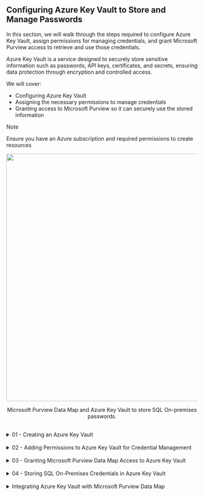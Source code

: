 ## Configuring Azure Key Vault to Store and Manage Passwords

In this section, we will walk through the steps required to configure Azure Key Vault, assign permissions for managing credentials, and grant Microsoft Purview access to retrieve and use those credentials.

Azure Key Vault is a service designed to securely store sensitive information such as passwords, API keys, certificates, and secrets, ensuring data protection through encryption and controlled access.

We will cover:

- Configuring Azure Key Vault
- Assigning the necessary permissions to manage credentials
- Granting access to Microsoft Purview so it can securely use the stored information

>[!NOTE]
> Ensure you have an Azure subscription and required permissions to create resources

<p align="center">
<img src="https://github.com/user-attachments/assets/496be512-c9f1-4f29-8175-6ced5ef86357" width="650"></p>
<p align="center">Microsoft Purview Data Map and Azure Key Vault to store SQL On-premises passwords.</p>

<br>

<details>
<summary>01 - Creating an Azure Key Vault</summary>
<br>

Follow these general steps to create an Azure Key Vault:
1. Go to the [Azure Portal](https://portal.azure.com).
2. Search for **Key Vaults** and click Create.
3. Fill in the necessary details:
   - Subscription: Select your subscription.
   - Resource Group: Choose an existing one or create a new one.
   - Key Vault Name: Provide a unique name for your Key Vault.
   - Region: Select the appropriate region for your resources.
4. Click **Review + Create**, and after validation, click **Create**.

For a visual walkthrough, refer to the images below that will guide you step by step through the process. 

<p align="center">
<img src="https://github.com/user-attachments/assets/8e61d13a-742f-4d92-94e4-37fde8c5bba7" width="650"></p>
<p align="center">Azure Portal.</p>
<br>

<p align="center">
<img src="https://github.com/user-attachments/assets/fc41c77a-149f-490a-b62c-5d8ea33425c5" width="650"></p>
<p align="center">Search for Key Vaults.</p>
<br>

<p align="center">
<img src="https://github.com/user-attachments/assets/7b3739b2-02ae-44f3-befa-074edcb224fa" width="650"></p>
<p align="center">Create a new Key vault.</p>
<br>


<p align="center">
<img src="https://github.com/user-attachments/assets/7bb432a3-db90-4630-b977-769509b3dbad" width="650"></p>
<p align="center">Fill in the necessary details.</p>
<br>

<p align="center">
<img src="https://github.com/user-attachments/assets/6af97abb-eb6d-4d65-846c-f7aecd26a23d" width="650"></p>
<p align="center">Access configuration.</p>
<br>

<p align="center">
<img src="https://github.com/user-attachments/assets/ff67f99a-a2dd-4b91-92e8-cf8b61fbb33a" width="650"></p>
<p align="center">Network configuration.</p>
<br>

<p align="center">
<img src="https://github.com/user-attachments/assets/61ba0767-d879-4789-9650-1d59f81559b9" width="650"></p>
<p align="center">Review and Create.</p>
<br>

<p align="center">
<img src="https://github.com/user-attachments/assets/27f44682-e57d-41cf-8c15-c15db26cc844" width="650"></p>
<p align="center">Deployment progress.</p>
<br>

<p align="center">
<img src="https://github.com/user-attachments/assets/01d955e7-b370-4fcc-8c0f-90fab8fb0dda" width="650"></p>
<p align="center">Deployment completed.</p>
<br>

<p align="center">
<img src="https://github.com/user-attachments/assets/a6570a1e-e761-4ed8-8120-96d954e98685" width="650"></p>
<p align="center">Key Vault main interface.</p>
<br>

</details>

<br>

<details>
<summary>02 - Adding Permissions to Azure Key Vault for Credential Management</summary>
<br>

In this step, we will assign the **Key Vault Administrator** role to your account, which is necessary for securely storing SQL Server on-premises credentials in Azure Key Vault. To do this, follow these steps:
1. In the **Key Vault console**, navigate to **Access control (IAM)**.
2. Click **+ Add** and select **Add role assignment**.
3. Choose **Key Vault Administrator**, then click **Next**.
4. Click **+ Select memebers**.
5. In the right-hand menu, search for your account and select it to assign the administrator role.
6. Finally, press **Review + assign** twice to complete the process.

For a visual walkthrough, refer to the images below that will guide you step by step through the process.
   
<br>
   
<p align="center">
<img src="https://github.com/user-attachments/assets/c342f048-88d9-4e5b-8c42-4ba07154d9e6" width="650"></p>
<p align="center">Key Vault Access control (IAM) menu.</p>
<br>

<p align="center">
<img src="https://github.com/user-attachments/assets/6520a378-d8b6-4547-855b-801b61f2c7bb" width="650"></p>
<p align="center">Key Vault, Add role assignment (Key Vault Admimnistrator).</p>
<br>

<p align="center">
<img src="https://github.com/user-attachments/assets/06a5bc8f-9ea3-4e15-a57d-b0e4d117c11d" width="650"></p>
<p align="center">Key Vault, Select members to assign role.</p>
<br>

<p align="center">
<img src="https://github.com/user-attachments/assets/0f48afb6-4fb7-4ae0-9982-5911b2f48a71" width="650"></p>
<p align="center">Key Vault, Search for the users.</p>
<br>

<p align="center">
<img src="https://github.com/user-attachments/assets/d0525a29-c52c-40cd-a26c-e2d9908d3aa3" width="650"></p>
<p align="center">Key Vault, Review and assign.</p>
<br>

<p align="center">
<img src="https://github.com/user-attachments/assets/ac3f3895-4e71-46c1-b6b4-cf501718fb97" width="650"></p>
<p align="center">Key Vault, Assign summary.</p>
<br>

</details>

<br>

<details>
<summary>03 - Granting Microsoft Purview Data Map Access to Azure Key Vault</summary>
<br>

In this step, we will assign the **Key Vault Secrets User** role to your account. This role is required to allow Microsoft Purview Data Map to access and retrieve credentials stored in Azure Key Vault. To do this, follow these steps
1. In the **Key Vault console**, navigate to **Access control (IAM)**.
2. Click **+ Add** and select **Add role assignment**.
3. Choose **Key Vault Secrets User**, then click **Next**.
4. Click **+ Select memebers**.
5. In the right-hand menu, search for the Microsoft Purview Account created during [Step 01](01%20-%20MicrosoftPurviewAccount.md) and select it to assign the administrator role.
6. Finally, press **Review + assign** twice to complete the process.

For a visual walkthrough, refer to the images below that will guide you step by step through the process.

<br>
   
<p align="center">
<img src="https://github.com/user-attachments/assets/d0a243bf-98e6-4b3f-841e-ba705d47e4de" width="650"></p>
<p align="center">Key Vault Access control (IAM) menu.</p>
<br>

<p align="center">
<img src="https://github.com/user-attachments/assets/42eb76fb-3362-4f4b-a261-82cb007265d9" width="650"></p>
<p align="center">Key Vault, Add role assignment (Key Vault Secrets User).</p>
<br>

<p align="center">
<img src="https://github.com/user-attachments/assets/5300f4f8-0916-440a-887f-e3e8b1f6c504" width="650"></p>
<p align="center">Key Vault, Select members to assign role.</p>
<br>

<p align="center">
<img src="https://github.com/user-attachments/assets/a9b8ab88-7ed1-4daf-bda1-33c8c8140e26" width="650"></p>
<p align="center">Key Vault, Search for the Microsoft Purview Account.</p>
<br>

<p align="center">
<img src="https://github.com/user-attachments/assets/4ae4e801-f95d-4d31-8551-52748061f750" width="650"></p>
<p align="center">Key Vault, Review and assign.</p>
<br>

<p align="center">
<img src="https://github.com/user-attachments/assets/f3d4a3e9-d540-467f-9cec-65a6d5be6a9f" width="650"></p>
<p align="center">Key Vault, Assign summary.</p>
<br>

</details>

<br>

<details>
<summary>04 - Storing SQL On-Premises Credentials in Azure Key Vault</summary>

![image](https://github.com/user-attachments/assets/6dfee81b-b4f6-48a2-aa5f-aa999d70b696)

![image](https://github.com/user-attachments/assets/4cc42366-086d-4b95-85f1-0db204a9b4c8)

![image](https://github.com/user-attachments/assets/f76021d6-2e4d-4e83-a8a0-46e36af131bf)

![image](https://github.com/user-attachments/assets/bdc83629-44c9-4bcd-a047-212f18a4bd7a)

![image](https://github.com/user-attachments/assets/e1c1f140-63d2-4c2b-91b9-2a27698a8f2c)

</details>

<br>

<details>
<summary>Integrating Azure Key Vault with Microsoft Purview Data Map</summary>

![image](https://github.com/user-attachments/assets/8476e0d6-f4c3-4cfe-8aab-3a6701687444)

![image](https://github.com/user-attachments/assets/34e684b6-bbc0-4c21-9632-102fbf03c8b4)

![image](https://github.com/user-attachments/assets/f9598588-f71c-4d86-a98f-a568609de7a4)

![image](https://github.com/user-attachments/assets/ec80dad1-04bf-4176-b8d1-21a8e9eba8b7)

</details>

<br><br>
